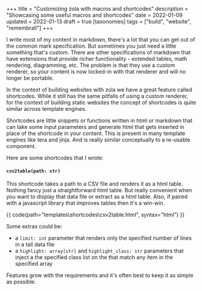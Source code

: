 +++
title = "Customizing zola with macros and shortcodes"
description = "Showcasing some useful macros and shortcodes"
date = 2022-01-09
updated = 2022-01-13
draft = true
[taxonomies]
tags = ["build", "website", "remembrall"]
+++

I write most of my content in markdown, there's a lot that you can get out of the common mark specification. But sometimes you just need a little something that's custom. There are other specifications of markdown that have extensions that provide richer functionality - extended tables, math rendering, diagramming, etc. The problem is that they use a custom renderer, so your content is now locked-in with that renderer and will no longer be portable.

In the context of building websites with zola we have a great feature called shortcodes. While it still has the same pitfalls of using a custom renderer, for the context of building static websites the concept of shortcodes is quite similar across template engines.

Shortcodes are little snippets or functions written in html or markdown that can take some input parameters and generate html that gets inserted in place of the shortcode in your content. This is present in many template engines like tera and jinja. And is really similar conceptually to a re-usable component.

Here are some shortcodes that I wrote:

#### `csv2table(path: str)`

This shortcode takes a path to a CSV file and renders it as a html table. Nothing fancy just a straightforward html table. But really convenient when you want to display that data file or extract as a html table. Also, if paired with a javascript library that improves tables then it's a win-win.

{{ code(path="templates\shortcodes\csv2table.html", syntax="html") }}

Some extras could be:

- a `limit: int` parameter that renders only the specified number of lines in a tall data file
- a `highlight: array[str]` and `highlight_class: str` parameters that inject a the specified class list on the <td> that match any item in the specified array

Features grow with the requirements and it's often best to keep it as simple as possible.

